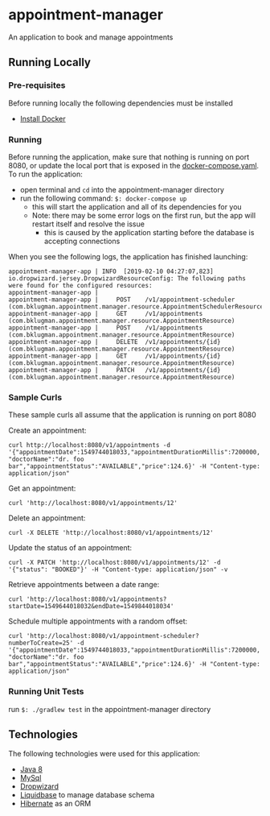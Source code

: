 # appointment-manager
An application to book and manage appointments

## Running Locally
### Pre-requisites
Before running locally the following dependencies must be installed

- [Install Docker](https://www.docker.com/products/docker-desktop)

### Running
Before running the application, make sure that nothing is running on port 8080, or update 
the local port that is exposed in the [docker-compose.yaml](https://github.com/bklugman/appointment-manager/blob/master/docker-compose.yaml#L20).
To run the application:

- open terminal and `cd` into the appointment-manager directory
- run the following command: `$: docker-compose up`
  - this will start the application and all of its dependencies for you
  - Note: there may be some error logs on the first run, but the app will restart itself and resolve the issue
    - this is caused by the application starting before the database is accepting connections
  
When you see the following logs, the application has finished launching:
```
appointment-manager-app | INFO  [2019-02-10 04:27:07,823] io.dropwizard.jersey.DropwizardResourceConfig: The following paths were found for the configured resources:
appointment-manager-app |
appointment-manager-app |     POST    /v1/appointment-scheduler (com.bklugman.appointment.manager.resource.AppointmentSchedulerResource)
appointment-manager-app |     GET     /v1/appointments (com.bklugman.appointment.manager.resource.AppointmentResource)
appointment-manager-app |     POST    /v1/appointments (com.bklugman.appointment.manager.resource.AppointmentResource)
appointment-manager-app |     DELETE  /v1/appointments/{id} (com.bklugman.appointment.manager.resource.AppointmentResource)
appointment-manager-app |     GET     /v1/appointments/{id} (com.bklugman.appointment.manager.resource.AppointmentResource)
appointment-manager-app |     PATCH   /v1/appointments/{id} (com.bklugman.appointment.manager.resource.AppointmentResource)
```

### Sample Curls
These sample curls all assume that the application is running on port 8080

Create an appointment:

`curl http://localhost:8080/v1/appointments -d '{"appointmentDate":1549744018033,"appointmentDurationMillis":7200000,"doctorName":"dr. foo bar","appointmentStatus":"AVAILABLE","price":124.6}' -H "Content-type: application/json"`

Get an appointment: 

`curl 'http://localhost:8080/v1/appointments/12'`

Delete an appointment:

`curl -X DELETE 'http://localhost:8080/v1/appointments/12'`

Update the status of an appointment:

`curl -X PATCH 'http://localhost:8080/v1/appointments/12' -d '{"status": "BOOKED"}' -H "Content-type: application/json" -v `

Retrieve appointments between a date range:

`curl 'http://localhost:8080/v1/appointments?startDate=1549644018032&endDate=1549844018034'`

Schedule multiple appointments with a random offset: 

`curl 'http://localhost:8080/v1/appointment-scheduler?numberToCreate=25' -d '{"appointmentDate":1549744018033,"appointmentDurationMillis":7200000,"doctorName":"dr. foo bar","appointmentStatus":"AVAILABLE","price":124.6}' -H "Content-type: application/json"`
  
### Running Unit Tests
run `$: ./gradlew test` in the appointment-manager directory

## Technologies
The following technologies were used for this application:

- [Java 8](https://openjdk.java.net/projects/jdk8/)
- [MySql](https://dev.mysql.com/doc/)
- [Dropwizard](https://www.dropwizard.io/1.3.8/docs/getting-started.html)
- [Liquidbase](http://www.liquibase.org/) to manage database schema
- [Hibernate](http://hibernate.org/orm/) as an ORM
